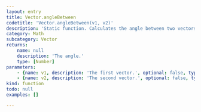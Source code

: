 ```yaml
---
layout: entry
title: Vector.angleBetween
codetitle: 'Vector.angleBetween(v1, v2)'
description: 'Static function. Calculates the angle between two vectors. Is meant to be called "static" i.e. `Vector.angleBetween(v1, v2);`'
category: Math
subcategory: Vector
returns:
    name: null
    description: 'The angle.'
    type: [Number]
parameters:
    - {name: v1, description: 'The first vector.', optional: false, type: [Vector]}
    - {name: v2, description: 'The second vector.', optional: false, type: [Vector]}
kind: function
todo: null
examples: []

---
```

